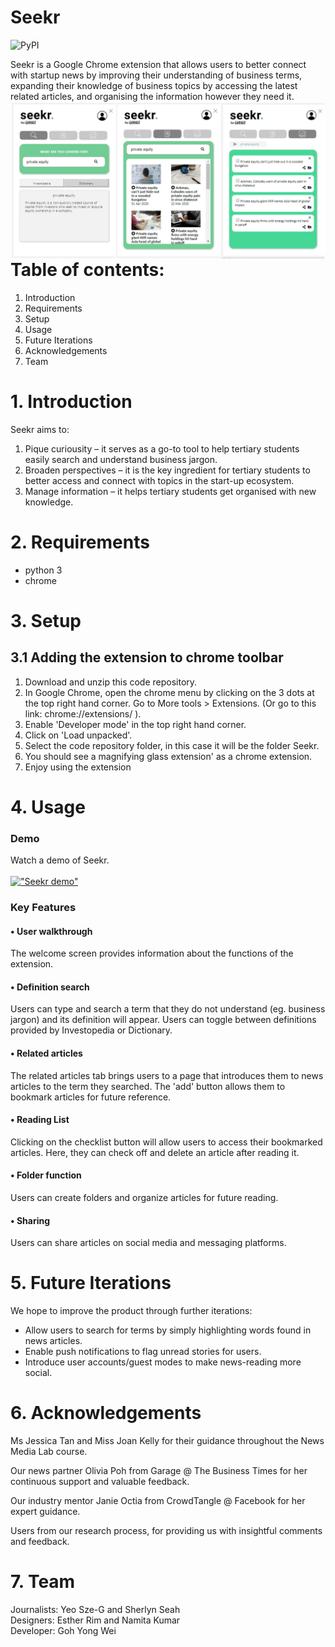 # Seekr

![PyPI](https://img.shields.io/pypi/pyversions/Django.svg)

Seekr is a Google Chrome extension that allows users to better connect with startup news by improving their understanding of business terms, expanding their knowledge of business topics by accessing the latest related articles, and organising the information however they need it.
<img src="./GithubPhotos/Collage3.jpg"
     alt="Markdown Seekr icon"
     style="float: left; margin-right: 10px;" />

# Table of contents:

1. Introduction
2. Requirements
3. Setup
4. Usage
5. Future Iterations
6. Acknowledgements
7. Team

# 1. Introduction

Seekr aims to:
1. Pique curiousity – it serves as a go-to tool to help tertiary students easily search and understand business jargon.
2. Broaden perspectives – it is the key ingredient for tertiary students to better access and connect with topics in the start-up ecosystem.
3. Manage information – it helps tertiary students get organised with new knowledge.

# 2. Requirements

* python 3
* chrome

# 3. Setup

## 3.1 Adding the extension to chrome toolbar 
1. Download and unzip this code repository.
2. In Google Chrome, open the chrome menu by clicking on the 3 dots at the top right hand corner. Go to More tools > Extensions. (Or go to this link: chrome://extensions/ ).
3. Enable 'Developer mode' in the top right hand corner.
4. Click on 'Load unpacked'.
5. Select the code repository folder, in this case it will be the folder Seekr.
6. You should see a magnifying glass extension' as a chrome extension.
7. Enjoy using the extension

# 4. Usage

### Demo

Watch a demo of Seekr. <br/>   
[!["Seekr demo"](https://img.youtube.com/vi/M0ua9bg27Qk/0.jpg)](https://www.youtube.com/watch?v=M0ua9bg27Qk&feature=youtu.be)

### Key Features

#### • User walkthrough
The welcome screen provides information about the functions of the extension.

#### • Definition search
Users can type and search a term that they do not understand (eg. business jargon) and its definition will appear. Users can toggle between definitions provided by Investopedia or Dictionary.

#### • Related articles
The related articles tab brings users to a page that introduces them to news articles to the term they searched. The 'add' button allows them to bookmark articles for future reference.

#### • Reading List
Clicking on the checklist button will allow users to access their bookmarked articles. Here, they can check off and delete an article after reading it.

#### • Folder function
Users can create folders and organize articles for future reading.

#### • Sharing
Users can share articles on social media and messaging platforms.


# 5. Future Iterations

We hope to improve the product through further iterations: 

* Allow users to search for terms by simply highlighting words found in news articles.
* Enable push notifications to flag unread stories for users.
* Introduce user accounts/guest modes to make news-reading more social.


# 6. Acknowledgements

Ms Jessica Tan and Miss Joan Kelly for their guidance throughout the News Media Lab course. 

Our news partner Olivia Poh from Garage @ The Business Times for her continuous support and valuable feedback.

Our industry mentor Janie Octia from CrowdTangle @ Facebook for her expert guidance. 

Users from our research process, for providing us with insightful comments and feedback.

# 7. Team
Journalists: Yeo Sze-G and Sherlyn Seah</br>
Designers: Esther Rim and Namita Kumar</br>
Developer: Goh Yong Wei
